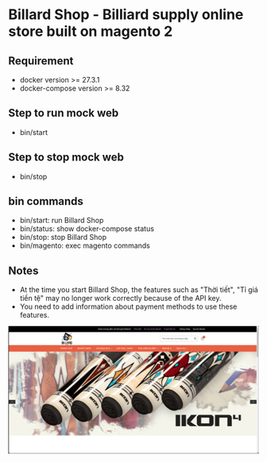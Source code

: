 # Billard Shop - Billiard supply online store built on magento 2

## Requirement
- docker version >= 27.3.1
- docker-compose version >= 8.32

## Step to run mock web
- bin/start

## Step to stop mock web
- bin/stop

## bin commands
- bin/start: run Billard Shop
- bin/status: show docker-compose status
- bin/stop: stop Billard Shop
- bin/magento: exec magento commands

## Notes
- At the time you start Billard Shop, the features such as "Thời tiết", "Tỉ giá tiền tệ" may no longer work correctly because of the API key.
- You need to add information about payment methods to use these features.


![image alt](https://github.com/nvicuong/billard-magento2/blob/main/billard-shop.png?raw=true)
